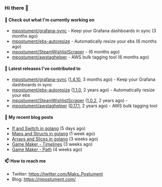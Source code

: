 ### Hi there 👋

#### 👷 Check out what I'm currently working on

- [mpostument/grafana-sync](https://github.com/mpostument/grafana-sync) - Keep your Grafana dashboards in sync (3 months ago)
- [mpostument/ebs-autoresize](https://github.com/mpostument/ebs-autoresize) - Automatically resize your ebs (6 months ago)
- [mpostument/SteamWishlistScraper](https://github.com/mpostument/SteamWishlistScraper) -  (6 months ago)
- [mpostument/awstaghelper](https://github.com/mpostument/awstaghelper) - AWS bulk tagging tool (6 months ago)

#### 🔭 Latest releases I've contributed to

- [mpostument/grafana-sync](https://github.com/mpostument/grafana-sync) ([1.4.10](https://github.com/mpostument/grafana-sync/releases/tag/1.4.10), 3 months ago) - Keep your Grafana dashboards in sync
- [mpostument/ebs-autoresize](https://github.com/mpostument/ebs-autoresize) ([1.1.0](https://github.com/mpostument/ebs-autoresize/releases/tag/1.1.0), 2 years ago) - Automatically resize your ebs
- [mpostument/SteamWishlistScraper](https://github.com/mpostument/SteamWishlistScraper) ([1.0.2](https://github.com/mpostument/SteamWishlistScraper/releases/tag/1.0.2), 2 years ago) - 
- [mpostument/awstaghelper](https://github.com/mpostument/awstaghelper) ([0.17.1](https://github.com/mpostument/awstaghelper/releases/tag/0.17.1), 2 years ago) - AWS bulk tagging tool

#### 📜 My recent blog posts

- [If and Switch in golang](https://mpostument.com/2022/12/09/go-if-switch/) (5 days ago)
- [Maps and Structs in golang](https://mpostument.com/2022/12/03/go-maps-structs/) (1 week ago)
- [Arrays and Slices in golang](https://mpostument.com/2022/11/23/go-arrays-slices/) (3 weeks ago)
- [Game Maker - Timelines](https://mpostument.com/2022/11/19/timeline/) (3 weeks ago)
- [Game Maker - Path](https://mpostument.com/2022/11/16/path/) (4 weeks ago)

#### 📫 How to reach me

- Twitter: https://twitter.com/Maks_Postument
- Blog: https://mpostument.com/
